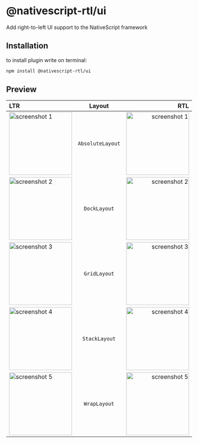 # @nativescript-rtl/ui
Add right-to-left UI support to the NativeScript framework
## Installation
to install plugin write on terminal:
```bash
npm install @nativescript-rtl/ui
```

## Preview
| LTR | Layout | RTL |
| :---         |     :---:      |          ---: |
| <img alt="screenshot 1" src="https://raw.githubusercontent.com/nativescript-rtl/ui/master/screenshots/screenshot-ltr-1.png" width="170"> | `AbsoluteLayout` | <img alt="screenshot 1" src="https://raw.githubusercontent.com/nativescript-rtl/ui/master/screenshots/screenshot-rtl-1.png" width="170"> |
| <img alt="screenshot 2" src="https://raw.githubusercontent.com/nativescript-rtl/ui/master/screenshots/screenshot-ltr-2.png" width="170"> | `DockLayout` | <img alt="screenshot 2" src="https://raw.githubusercontent.com/nativescript-rtl/ui/master/screenshots/screenshot-rtl-2.png" width="170"> |
| <img alt="screenshot 3" src="https://raw.githubusercontent.com/nativescript-rtl/ui/master/screenshots/screenshot-ltr-3.png" width="170"> | `GridLayout` | <img alt="screenshot 3" src="https://raw.githubusercontent.com/nativescript-rtl/ui/master/screenshots/screenshot-rtl-3.png" width="170"> |
| <img alt="screenshot 4" src="https://raw.githubusercontent.com/nativescript-rtl/ui/master/screenshots/screenshot-ltr-4.png" width="170"> | `StackLayout` | <img alt="screenshot 4" src="https://raw.githubusercontent.com/nativescript-rtl/ui/master/screenshots/screenshot-rtl-4.png" width="170"> |
| <img alt="screenshot 5" src="https://raw.githubusercontent.com/nativescript-rtl/ui/master/screenshots/screenshot-ltr-5.png" width="170"> | `WrapLayout` | <img alt="screenshot 5" src="https://raw.githubusercontent.com/nativescript-rtl/ui/master/screenshots/screenshot-rtl-5.png" width="170"> |
